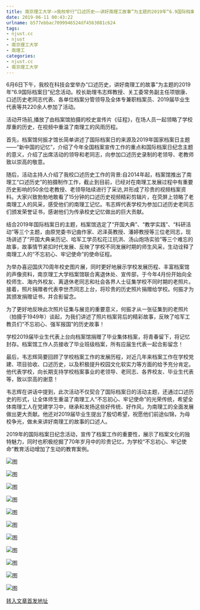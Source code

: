 ```yaml
---
title: 南京理工大学->我校举行“口述历史——讲好南理工故事”为主题的2019年“6.9国际档案日”纪念活动 | njust.cc
date: 2019-06-11 00:43:22
urlname: b577ebbac7099946524df4563081c624
tags: 
- njust.cc
- njust
- 南京理工大学
- 南理工
categories:
- njust.cc
- 南京理工大学
---
```



6月6日下午，我校在科技会堂举办“口述历史，讲好南理工的故事”为主题的2019年“6.9国际档案日”纪念活动。校长助理韦志辉教授、关工委常务副主任项银康、口述历史老同志代表、各单位档案分管领导及全体专兼职档案员、2019届毕业生代表等共220余人参加了活动。

活动开场前,播放了由档案馆拍摄的校史宣传片《征程》，在场人员一起领略了学校厚重的历史，在视频中重温了南理工的风雨历程。 

首先，档案馆何振才馆长简单讲述了国际档案日的来源及2019年国家档案日主题——“新中国的记忆”，介绍了今年全国档案宣传工作的重点和国际档案日纪念主题的意义，介绍了出席活动的领导和老同志，向参加口述历史录制的老领导、老教师致以崇高的敬意。

随后，活动主持人介绍了我校口述历史工作的背景:自2014年起，档案馆推出了南理工“口述历史”的拍摄制作工作，截止到目前，已经对在南理工发展过程中有重要历史影响的50余位老教授、老领导陆续进行了采访,并形成了珍贵的视频档案资料。大家兴致勃勃地敢看了15分钟的口述历史视频精彩剪辑片，在荧屏上领略了老南理工人的风采，感受他们的南理工记忆。韦志辉代表学校为参加口述历史老同志们颁发荣誉证书，感谢他们为传承校史记忆做出的巨大贡献。

结合2019年国际档案日的主题，档案馆选定了“开国大典”、“教学实践”、“科研活动”等三个主题，由原党委书记曲作家、迟泽英教授、潘婷教授等三位老同志，现场讲述了“开国大典亲历记、哈军工学员松花江抗洪、汤山炮场实验”等三个难忘的故事，故事情节紧扣时代发展、反映了学校不同发展时期的师生风采，生动诠释了南理工人的“不忘初心、牢记使命”的使命征程。

为举办喜迎国庆70周年校史图片展，同时更好地展示学校发展历程、丰富档案馆的声像资料，南京理工大学档案馆联合离退休处、宣传部，于今年4月份开始向全校师生、海内外校友、离退休老同志和社会各界人士征集学校不同时期的老照片。接着，照片捐赠者代表李世杰同志上台，将珍贵的历史照片捐赠给学校。何振才为其颁发捐赠证书，并合影留念。

为了更好地反映此次照片征集与展览的重要意义，何振才从一张征集到的老照片（拍摄于1949年）谈起，为我们讲述了照片档案背后的精彩故事，反映了哈军工教员们“不忘初心、强军报国”的历史故事！ 

学校2019届毕业生代表上台向档案馆捐赠了毕业集体档案，将青春留下，将记忆封存。档案馆工作人员接收了毕业班级档案，所有应届生代表一起合影留念！

最后，韦志辉简要回顾了学校档案工作的发展历程，对近几年来档案工作在学校党建、项目验收、口述历史，以及积极提升校园文化软实力等方面的给予充分肯定。他代表学校，向长期支持学校档案事业的老领导、老同志、各界校友、毕业生代表等，致以崇高的谢意！

韦志辉在讲话中提到，此次活动不仅契合了国际档案日的活动主题，还通过口述历史的形式，让全体师生重温了南理工人“不忘初心、牢记使命”的光荣传统，希望全体南理工人在党建学习中，继承和发扬这些好传统、好作风，为南理工的全面发展做出更大贡献。他还对2019届毕业生提出了殷切希望，祝愿他们前途似锦，为母校争光，做未来讲好南理工的故事的口述人。 

2019年的国际档案日纪念活动，宣传了档案工作的重要性，展示了档案文化的独特魅力，同时也积极挖掘了70年岁月中的珍贵记忆，为学校“不忘初心、牢记使命”教育活动增加了生动的教育案例。



![图](http://zs.njust.edu.cn/_upload/article/images/27/e9/6ac799864afbaee556a6484c1ae5/2d34d880-d3b7-4b3b-af74-793b1bd66aa3.jpg)

![图](http://zs.njust.edu.cn/_upload/article/images/27/e9/6ac799864afbaee556a6484c1ae5/8c67dbe8-9bda-4ba5-9d84-ae475234399e.jpg)

![图](http://zs.njust.edu.cn/_upload/article/images/27/e9/6ac799864afbaee556a6484c1ae5/176ce4e4-4d95-4c1d-a16e-c1404b6a0efc.jpg)

![图](http://zs.njust.edu.cn/_upload/article/images/27/e9/6ac799864afbaee556a6484c1ae5/fa3b4dec-ed22-4ff2-a5da-b39d819ac141.jpg)

![图](http://zs.njust.edu.cn/_upload/article/images/27/e9/6ac799864afbaee556a6484c1ae5/51d734a4-40c9-4e98-bb3e-75601cc6049d.jpg)

![图](http://zs.njust.edu.cn/_upload/article/images/27/e9/6ac799864afbaee556a6484c1ae5/b712f78d-1c70-4593-9418-8544163332be.jpg)

![图](http://zs.njust.edu.cn/_upload/article/images/27/e9/6ac799864afbaee556a6484c1ae5/a906bf44-b1fa-451c-839e-2a01fe8d5a86.jpg)

![图](http://zs.njust.edu.cn/_upload/article/images/27/e9/6ac799864afbaee556a6484c1ae5/e825a3c4-7e3b-4ef9-9993-3b3548c06165.jpg)

![图](http://zs.njust.edu.cn/_upload/article/images/27/e9/6ac799864afbaee556a6484c1ae5/27bc98e4-33d0-4a2b-a4b4-0d5afa081472.jpg)

![图](http://zs.njust.edu.cn/_upload/article/images/27/e9/6ac799864afbaee556a6484c1ae5/f42b193c-206c-4b10-9e94-5f3cc76ec1bf.jpg)

![图](http://zs.njust.edu.cn/_upload/article/images/27/e9/6ac799864afbaee556a6484c1ae5/17548d04-1063-4d90-b553-e77b28b94c59.jpg)

[转入文章首发地址](http://zs.njust.edu.cn/1b/07/c4621a203527/page.htm)